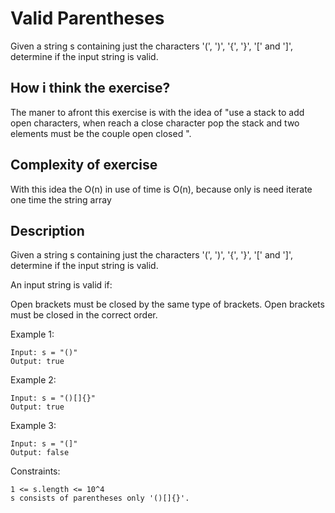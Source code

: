 # Valid Parentheses

Given a string s containing just the characters '(', ')', '{', '}', '[' and ']', determine if the input string is valid.

## How i think the exercise?
The maner to afront this exercise is with the idea of "use a stack to add open characters, when reach a close character pop the stack and two elements must be the couple open closed ".

## Complexity of exercise
With this idea the O(n) in use of time is O(n), because only is need iterate one time the string array

## Description
Given a string s containing just the characters '(', ')', '{', '}', '[' and ']', determine if the input string is valid.

An input string is valid if:

Open brackets must be closed by the same type of brackets.
Open brackets must be closed in the correct order.

Example 1:
```
Input: s = "()"
Output: true
```

Example 2:
```
Input: s = "()[]{}"
Output: true
```

Example 3:
```
Input: s = "(]"
Output: false
```

Constraints:
```
1 <= s.length <= 10^4
s consists of parentheses only '()[]{}'.
```